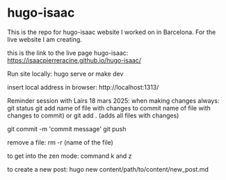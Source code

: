 # hugo-isaac
This is the repo for hugo-isaac website I worked on in Barcelona. For the live website I am creating. 

this is the link to the live page hugo-isaac:
https://isaacpierreracine.github.io/hugo-isaac/

Run site locally: hugo serve 
or 
make dev

insert local address in browser: http://localhost:1313/

Reminder session with Lairs 18 mars 2025:
when making changes always:
git status
git add name of file with changes to commit name of file with changes to commit)
or
git add . (adds all files with changes)

git commit -m 'commit message'
git push

remove a file: rm -r (name of the file)

to get into the zen mode: command k and z

to create a new post:
hugo new content/path/to/content/new_post.md
